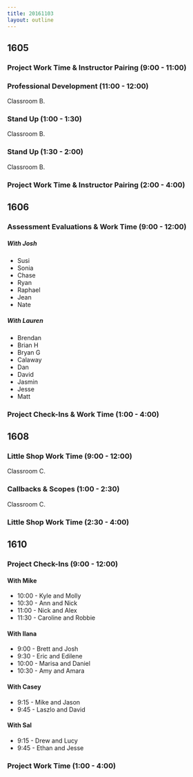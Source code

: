 ```yaml
---
title: 20161103
layout: outline
---
```


## 1605

### Project Work Time & Instructor Pairing (9:00 - 11:00)

### Professional Development (11:00 - 12:00)

Classroom B.

### Stand Up (1:00 - 1:30)

Classroom B.

### Stand Up (1:30 - 2:00)

Classroom B.

### Project Work Time & Instructor Pairing (2:00 - 4:00)


## 1606

### Assessment Evaluations & Work Time (9:00 - 12:00)

##### With Josh

-   Susi
-   Sonia
-   Chase
-   Ryan
-   Raphael
-   Jean
-   Nate

##### With Lauren

-   Brendan
-   Brian H
-   Bryan G
-   Calaway
-   Dan
-   David
-   Jasmin
-   Jesse
-   Matt

### Project Check-Ins & Work Time (1:00 - 4:00)


## 1608

### Little Shop Work Time (9:00 - 12:00)

Classroom C.

### Callbacks & Scopes (1:00 - 2:30)

Classroom C.

### Little Shop Work Time (2:30 - 4:00)


## 1610

### Project Check-Ins (9:00 - 12:00)

#### With Mike
* 10:00 - Kyle and Molly
* 10:30 - Ann and Nick
* 11:00 - Nick and Alex
* 11:30 - Caroline and Robbie

#### With Ilana
* 9:00 - Brett and Josh
* 9:30 - Eric and Edilene
* 10:00 - Marisa and Daniel
* 10:30 - Amy and Amara

#### With Casey
* 9:15 - Mike and Jason
* 9:45 - Laszlo and David

#### With Sal
* 9:15 - Drew and Lucy
* 9:45 - Ethan and Jesse

### Project Work Time (1:00 - 4:00)
